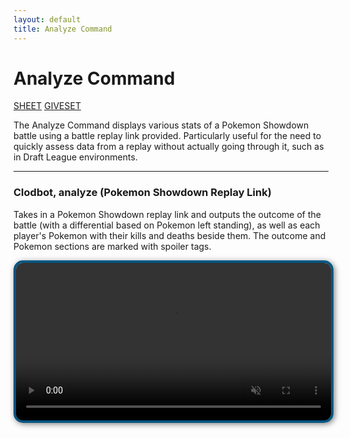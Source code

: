 ```yaml
---
layout: default
title: Analyze Command
---
```


<div class="other-commands">
  <h1>Analyze Command</h1>
  <div class = "command-links">
    <a href="https://clodbot.com/sheet" class="command">SHEET</a>
    <a href="https://clodbot.com/giveset"  class="command">GIVESET</a>
  </div>
</div>

The Analyze Command displays various stats of a Pokemon Showdown battle using a battle replay link provided. Particularly useful for the need to quickly assess data from a replay without actually going through it, such as in Draft League environments.

<hr class="line">

### Clodbot, analyze (Pokemon Showdown Replay Link)

Takes in a Pokemon Showdown replay link and outputs the outcome of the battle (with a differential based on Pokemon left standing), as well as each player's Pokemon with their kills and deaths beside them. The outcome and Pokemon sections are marked with spoiler tags.

<video src="assets/videos/Analyze.mp4" style="width:100%; height:auto; border: 4px solid #005682; border-radius: 15px; box-shadow: 2px 2px 10px rgba(0,0,0,0.5);" autoplay loop muted playsinline></video>
